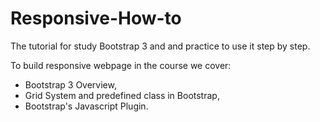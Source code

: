 # Responsive-How-to

The tutorial for study Bootstrap 3 and and practice to use it step by step.

To build responsive webpage in the course we cover: 
+ Bootstrap 3 Overview, 
+ Grid System and predefined class in Bootstrap, 
+ Bootstrap's Javascript Plugin.


